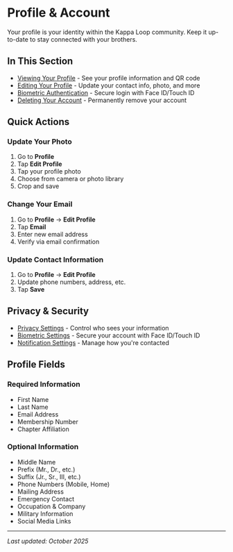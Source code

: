 # Profile & Account

Your profile is your identity within the Kappa Loop community. Keep it up-to-date to stay connected with your brothers.

## In This Section

* [Viewing Your Profile](viewing-profile.md) - See your profile information and QR code
* [Editing Your Profile](editing-profile.md) - Update your contact info, photo, and more
* [Biometric Authentication](biometric-auth.md) - Secure login with Face ID/Touch ID
* [Deleting Your Account](deleting-account.md) - Permanently remove your account

## Quick Actions

### Update Your Photo

1. Go to **Profile**
2. Tap **Edit Profile**
3. Tap your profile photo
4. Choose from camera or photo library
5. Crop and save

### Change Your Email

1. Go to **Profile** → **Edit Profile**
2. Tap **Email**
3. Enter new email address
4. Verify via email confirmation

### Update Contact Information

1. Go to **Profile** → **Edit Profile**
2. Update phone numbers, address, etc.
3. Tap **Save**

## Privacy & Security

* [Privacy Settings](../settings/privacy.md) - Control who sees your information
* [Biometric Settings](../settings/biometric.md) - Secure your account with Face ID/Touch ID
* [Notification Settings](../settings/notifications.md) - Manage how you're contacted

## Profile Fields

### Required Information
* First Name
* Last Name
* Email Address
* Membership Number
* Chapter Affiliation

### Optional Information
* Middle Name
* Prefix (Mr., Dr., etc.)
* Suffix (Jr., Sr., III, etc.)
* Phone Numbers (Mobile, Home)
* Mailing Address
* Emergency Contact
* Occupation & Company
* Military Information
* Social Media Links

---

_Last updated: October 2025_
